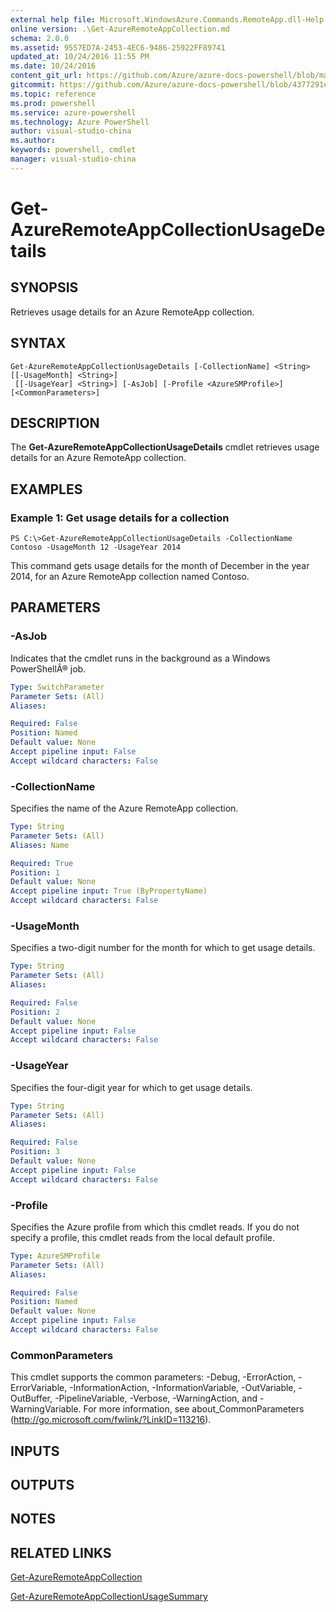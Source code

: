```yaml
---
external help file: Microsoft.WindowsAzure.Commands.RemoteApp.dll-Help.xml
online version: .\Get-AzureRemoteAppCollection.md
schema: 2.0.0
ms.assetid: 9557ED7A-2453-4EC6-9486-25922FF89741
updated_at: 10/24/2016 11:55 PM
ms.date: 10/24/2016
content_git_url: https://github.com/Azure/azure-docs-powershell/blob/master/azureps-cmdlets-docs/ServiceManagement/Azure.RemoteApp/v2.1.0/Get-AzureRemoteAppCollectionUsageDetails.md
gitcommit: https://github.com/Azure/azure-docs-powershell/blob/4377291ee360e58e2c1c5d644155daf6a0279055/azureps-cmdlets-docs/ServiceManagement/Azure.RemoteApp/v2.1.0/Get-AzureRemoteAppCollectionUsageDetails.md
ms.topic: reference
ms.prod: powershell
ms.service: azure-powershell
ms.technology: Azure PowerShell
author: visual-studio-china
ms.author: 
keywords: powershell, cmdlet
manager: visual-studio-china
---
```


# Get-AzureRemoteAppCollectionUsageDetails

## SYNOPSIS
Retrieves usage details for an Azure RemoteApp collection.

## SYNTAX

```
Get-AzureRemoteAppCollectionUsageDetails [-CollectionName] <String> [[-UsageMonth] <String>]
 [[-UsageYear] <String>] [-AsJob] [-Profile <AzureSMProfile>] [<CommonParameters>]
```

## DESCRIPTION
The **Get-AzureRemoteAppCollectionUsageDetails** cmdlet retrieves usage details for an Azure RemoteApp collection.

## EXAMPLES

### Example 1: Get usage details for a collection
```
PS C:\>Get-AzureRemoteAppCollectionUsageDetails -CollectionName Contoso -UsageMonth 12 -UsageYear 2014
```

This command gets usage details for the month of December in the year 2014, for an Azure RemoteApp collection named Contoso.

## PARAMETERS

### -AsJob
Indicates that the cmdlet runs in the background as a Windows PowerShellÂ® job.

```yaml
Type: SwitchParameter
Parameter Sets: (All)
Aliases: 

Required: False
Position: Named
Default value: None
Accept pipeline input: False
Accept wildcard characters: False
```

### -CollectionName
Specifies the name of the Azure RemoteApp collection.

```yaml
Type: String
Parameter Sets: (All)
Aliases: Name

Required: True
Position: 1
Default value: None
Accept pipeline input: True (ByPropertyName)
Accept wildcard characters: False
```

### -UsageMonth
Specifies a two-digit number for the month for which to get usage details.

```yaml
Type: String
Parameter Sets: (All)
Aliases: 

Required: False
Position: 2
Default value: None
Accept pipeline input: False
Accept wildcard characters: False
```

### -UsageYear
Specifies the four-digit year for which to get usage details.

```yaml
Type: String
Parameter Sets: (All)
Aliases: 

Required: False
Position: 3
Default value: None
Accept pipeline input: False
Accept wildcard characters: False
```

### -Profile
Specifies the Azure profile from which this cmdlet reads.
If you do not specify a profile, this cmdlet reads from the local default profile.

```yaml
Type: AzureSMProfile
Parameter Sets: (All)
Aliases: 

Required: False
Position: Named
Default value: None
Accept pipeline input: False
Accept wildcard characters: False
```

### CommonParameters
This cmdlet supports the common parameters: -Debug, -ErrorAction, -ErrorVariable, -InformationAction, -InformationVariable, -OutVariable, -OutBuffer, -PipelineVariable, -Verbose, -WarningAction, and -WarningVariable. For more information, see about_CommonParameters (http://go.microsoft.com/fwlink/?LinkID=113216).

## INPUTS

## OUTPUTS

## NOTES

## RELATED LINKS

[Get-AzureRemoteAppCollection](./Get-AzureRemoteAppCollection.md)

[Get-AzureRemoteAppCollectionUsageSummary](./Get-AzureRemoteAppCollectionUsageSummary.md)


